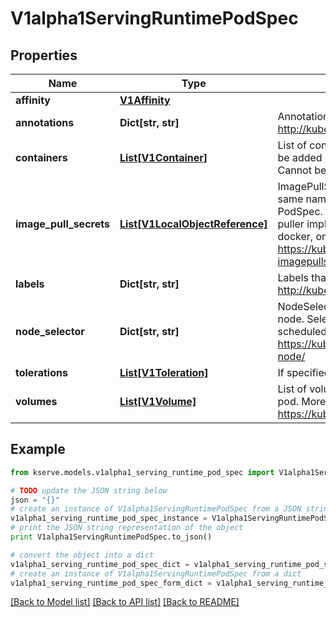 # V1alpha1ServingRuntimePodSpec


## Properties

Name | Type | Description | Notes
------------ | ------------- | ------------- | -------------
**affinity** | [**V1Affinity**](https://github.com/kubernetes-client/python/blob/master/kubernetes/docs/V1Affinity.md) |  | [optional] 
**annotations** | **Dict[str, str]** | Annotations that will be add to the pod. More info: http://kubernetes.io/docs/user-guide/annotations | [optional] 
**containers** | [**List[V1Container]**](https://github.com/kubernetes-client/python/blob/master/kubernetes/docs/V1Container.md) | List of containers belonging to the pod. Containers cannot currently be added or removed. There must be at least one container in a Pod. Cannot be updated. | 
**image_pull_secrets** | [**List[V1LocalObjectReference]**](https://github.com/kubernetes-client/python/blob/master/kubernetes/docs/V1LocalObjectReference.md) | ImagePullSecrets is an optional list of references to secrets in the same namespace to use for pulling any of the images used by this PodSpec. If specified, these secrets will be passed to individual puller implementations for them to use. For example, in the case of docker, only DockerConfig type secrets are honored. More info: https://kubernetes.io/docs/concepts/containers/images#specifying-imagepullsecrets-on-a-pod | [optional] 
**labels** | **Dict[str, str]** | Labels that will be add to the pod. More info: http://kubernetes.io/docs/user-guide/labels | [optional] 
**node_selector** | **Dict[str, str]** | NodeSelector is a selector which must be true for the pod to fit on a node. Selector which must match a node&#39;s labels for the pod to be scheduled on that node. More info: https://kubernetes.io/docs/concepts/configuration/assign-pod-node/ | [optional] 
**tolerations** | [**List[V1Toleration]**](https://github.com/kubernetes-client/python/blob/master/kubernetes/docs/V1Toleration.md) | If specified, the pod&#39;s tolerations. | [optional] 
**volumes** | [**List[V1Volume]**](https://github.com/kubernetes-client/python/blob/master/kubernetes/docs/V1Volume.md) | List of volumes that can be mounted by containers belonging to the pod. More info: https://kubernetes.io/docs/concepts/storage/volumes | [optional] 

## Example

```python
from kserve.models.v1alpha1_serving_runtime_pod_spec import V1alpha1ServingRuntimePodSpec

# TODO update the JSON string below
json = "{}"
# create an instance of V1alpha1ServingRuntimePodSpec from a JSON string
v1alpha1_serving_runtime_pod_spec_instance = V1alpha1ServingRuntimePodSpec.from_json(json)
# print the JSON string representation of the object
print V1alpha1ServingRuntimePodSpec.to_json()

# convert the object into a dict
v1alpha1_serving_runtime_pod_spec_dict = v1alpha1_serving_runtime_pod_spec_instance.to_dict()
# create an instance of V1alpha1ServingRuntimePodSpec from a dict
v1alpha1_serving_runtime_pod_spec_form_dict = v1alpha1_serving_runtime_pod_spec.from_dict(v1alpha1_serving_runtime_pod_spec_dict)
```
[[Back to Model list]](../README.md#documentation-for-models) [[Back to API list]](../README.md#documentation-for-api-endpoints) [[Back to README]](../README.md)


